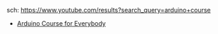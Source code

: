 sch: https://www.youtube.com/results?search_query=arduino+course

- [Arduino Course for Everybody](https://youtu.be/DPqiIzK97K0)
